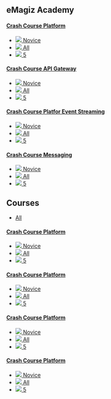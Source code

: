 
<div class="ez-academy">
	<div class="ez-academy__body">
		<main class="master">
	<h2 class="title">eMagiz Academy</h2>
	<div class="card-container">
		<a href="../../docs/microlearning/crashcourse-platform-index" class="card card--featured">
			<div class="card__body" style="background: url(../../img/placeholder.jpg) center no-repeat; background-size: cover;">
				<h4 class="title">Crash Course Platform</h4>
			</div>
			<ul class="card__footer">
				<li class="card__footer-item">
					<img class="card__footer-icon card__footer-icon--level" src="../../img/icon-level24.svg"/>
					<label for="" class="card__footer-label">Novice</label>
				</li>
				<li class="card__footer-item">
					<img class="card__footer-icon card__footer-icon--roles" src="../../img/icon-roles24.svg"/>
					<label for="" class="card__footer-label">All</label>
				</li>
				<li class="card__footer-item">
					<img class="card__footer-icon card__footer-icon--lessons" src="../../img/icon-lessons24.svg"/>
					<label for="" class="card__footer-label">5</label>
				</li>
			</ul>
		</a>
		<a href="../../docs/microlearning/crashcourse-platform-index" class="card">
			<div class="card__body" style="background: url(../../img/placeholder.jpg) center no-repeat; background-size: cover;">
				<h4 class="title">Crash Course API Gateway</h4>
			</div>
			<ul class="card__footer">
				<li class="card__footer-item">
					<img class="card__footer-icon card__footer-icon--level" src="../../img/icon-level24.svg"/>
					<label for="" class="card__footer-label">Novice</label>
				</li>
				<li class="card__footer-item">
					<img class="card__footer-icon card__footer-icon--roles" src="../../img/icon-roles24.svg"/>
					<label for="" class="card__footer-label">All</label>
				</li>
				<li class="card__footer-item">
					<img class="card__footer-icon card__footer-icon--lessons" src="../../img/icon-lessons24.svg"/>
					<label for="" class="card__footer-label">5</label>
				</li>
			</ul>
		</a>
		<a href="../../docs/microlearning/crashcourse-platform-index" class="card">
			<div class="card__body" style="background: url(../../img/placeholder.jpg) center no-repeat; background-size: cover;">
				<h4 class="title">Crash Course Platfor Event Streaming</h4>
			</div>
			<ul class="card__footer">
				<li class="card__footer-item">
					<img class="card__footer-icon card__footer-icon--level" src="../../img/icon-level24.svg"/>
					<label for="" class="card__footer-label">Novice</label>
				</li>
				<li class="card__footer-item">
					<img class="card__footer-icon card__footer-icon--roles" src="../../img/icon-roles24.svg"/>
					<label for="" class="card__footer-label">All</label>
				</li>
				<li class="card__footer-item">
					<img class="card__footer-icon card__footer-icon--lessons" src="../../img/icon-lessons24.svg"/>
					<label for="" class="card__footer-label">5</label>
				</li>
			</ul>
		</a>
		<a href="../../docs/microlearning/crashcourse-platform-index" class="card">
			<div class="card__body" style="background: url(../../img/placeholder.jpg) center no-repeat; background-size: cover;">
				<h4 class="title">Crash Course Messaging</h4>
			</div>
			<ul class="card__footer">
				<li class="card__footer-item">
					<img class="card__footer-icon card__footer-icon--level" src="../../img/icon-level24.svg"/>
					<label for="" class="card__footer-label">Novice</label>
				</li>
				<li class="card__footer-item">
					<img class="card__footer-icon card__footer-icon--roles" src="../../img/icon-roles24.svg"/>
					<label for="" class="card__footer-label">All</label>
				</li>
				<li class="card__footer-item">
					<img class="card__footer-icon card__footer-icon--lessons" src="../../img/icon-lessons24.svg"/>
					<label for="" class="card__footer-label">5</label>
				</li>
			</ul>
		</a>
	</div>
	<h2 class="title">Courses</h2>
	<ul class="tabs">
		<li class="tabs__item tabs__item--active"><a href="" class="tabs__link">All</a></li>
		<!-- 
		<li class="tabs__item"><a href="" class="tabs__link">Developer</a></li>
		<li class="tabs__item"><a href="" class="tabs__link">Architect</a></li>
		<li class="tabs__item"><a href="" class="tabs__link">Support Engineer</a></li>
		<li class="tabs__item"><a href="" class="tabs__link">Messaging</a></li>
		<li class="tabs__item"><a href="" class="tabs__link">API Gateway</a></li>
		<li class="tabs__item"><a href="" class="tabs__link">Event Streaming</a></li>
		-->
	</ul>
	<div class="card-container">
		<a href="#" class="card">
			<div class="card__body" style="background: url(../../img/placeholder.jpg) center no-repeat; background-size: cover;">
				<h4 class="title">Crash Course Platform</h4>
			</div>
			<ul class="card__footer">
				<li class="card__footer-item">
					<img class="card__footer-icon card__footer-icon--level" src="../../img/icon-level24.svg"/>
					<label for="" class="card__footer-label">Novice</label>
				</li>
				<li class="card__footer-item">
					<img class="card__footer-icon card__footer-icon--roles" src="../../img/icon-roles24.svg"/>
					<label for="" class="card__footer-label">All</label>
				</li>
				<li class="card__footer-item">
					<img class="card__footer-icon card__footer-icon--lessons" src="../../img/icon-lessons24.svg"/>
					<label for="" class="card__footer-label">5</label>
				</li>
			</ul>
		</a>
		<a href="#" class="card">
			<div class="card__body" style="background: url(../../img/placeholder.jpg) center no-repeat; background-size: cover;">
				<h4 class="title">Crash Course Platform</h4>
			</div>
			<ul class="card__footer">
				<li class="card__footer-item">
					<img class="card__footer-icon card__footer-icon--level" src="../../img/icon-level24.svg"/>
					<label for="" class="card__footer-label">Novice</label>
				</li>
				<li class="card__footer-item">
					<img class="card__footer-icon card__footer-icon--roles" src="../../img/icon-roles24.svg"/>
					<label for="" class="card__footer-label">All</label>
				</li>
				<li class="card__footer-item">
					<img class="card__footer-icon card__footer-icon--lessons" src="../../img/icon-lessons24.svg"/>
					<label for="" class="card__footer-label">5</label>
				</li>
			</ul>
		</a>
		<a href="#" class="card">
			<div class="card__body" style="background: url(../../img/placeholder.jpg) center no-repeat; background-size: cover;">
				<h4 class="title">Crash Course Platform</h4>
			</div>
			<ul class="card__footer">
				<li class="card__footer-item">
					<img class="card__footer-icon card__footer-icon--level" src="../../img/icon-level24.svg"/>
					<label for="" class="card__footer-label">Novice</label>
				</li>
				<li class="card__footer-item">
					<img class="card__footer-icon card__footer-icon--roles" src="../../img/icon-roles24.svg"/>
					<label for="" class="card__footer-label">All</label>
				</li>
				<li class="card__footer-item">
					<img class="card__footer-icon card__footer-icon--lessons" src="../../img/icon-lessons24.svg"/>
					<label for="" class="card__footer-label">5</label>
				</li>
			</ul>
		</a>
		<a href="#" class="card">
			<div class="card__body" style="background: url(../../img/placeholder.jpg) center no-repeat; background-size: cover;">
				<h4 class="title">Crash Course Platform</h4>
			</div>
			<ul class="card__footer">
				<li class="card__footer-item">
					<img class="card__footer-icon card__footer-icon--level" src="../../img/icon-level24.svg"/>
					<label for="" class="card__footer-label">Novice</label>
				</li>
				<li class="card__footer-item">
					<img class="card__footer-icon card__footer-icon--roles" src="../../img/icon-roles24.svg"/>
					<label for="" class="card__footer-label">All</label>
				</li>
				<li class="card__footer-item">
					<img class="card__footer-icon card__footer-icon--lessons" src="../../img/icon-lessons24.svg"/>
					<label for="" class="card__footer-label">5</label>
				</li>
			</ul>
		</a>
	</div>
<!-- 

<div>
	<ul class="modulenavicont">
		<li class="modulenaviitem3"><a href="http://localhost:3000/docs/microlearning/index-modules"><font color=#ffffff">Messaging Learnings</font></a></li>
		<li class="modulenaviitem3"><a align="center">API Gateway Learnings</a></li>
		<li class="modulenaviitem3"><a align="center">Event Streaming Learnings</a></li>	
	</ul>
</div>


<div>
	<ul class="modulecont">
	<li class="moduleitem">
		<div class="moduleitemgreen">Crash Course Messaging</div>
		<div class="moduleitemdetail">
			<div></br><a align="center"><img src="../../img/microlearning/Logo_eMagiz_wit.png"></br><modbutton class="button" onclick="window.location.href='../../docs/microlearning/index-crashcourse-messaging';">Start</modbutton></a></div>
		</div>
	</li>
	<li class="moduleitem">
		<div class="moduleitemgreen">Crash Course Event Streaming</div>
		<div class="moduleitemdetail">
			<div></br><a align="center"><img src="../../img/microlearning/Logo_eMagiz_wit.png"></br><modbutton class="button" onclick="window.location.href='../../docs/microlearning/crashcourse-platform-eventstreaming-index';">Start</modbutton></a></div>
		</div>
	</li>
	<li class="moduleitem">
		<div class="moduleitemgreen">Crash course Platform - Introduction</div>
		<div class="moduleitemdetail">
			<div></br><a align="center"><img src="../../img/microlearning/Logo_eMagiz_wit.png"></br><modbutton class="button" onclick="window.location.href='../../docs/microlearning/crashcourse-platform-intro-index';">Start</modbutton></a></div>
		</div>
	</li>
	<li class="moduleitem">
		<div class="moduleitemgreen">Crash course Platform - Capture</div>
		<div class="moduleitemdetail">
			<div></br><a align="center"><img src="../../img/microlearning/Logo_eMagiz_wit.png"></br><modbutton class="button" onclick="window.location.href='../../docs/microlearning/crashcourse-platform-capture-index';">Start</modbutton></a></div>
		</div>
	</li>
	<li class="moduleitem">
		<div class="moduleitemgreen">Crash course Platform - Design</div>
		<div class="moduleitemdetail">
			<div></br><a align="center"><img src="../../img/microlearning/Logo_eMagiz_wit.png"></br><modbutton class="button" onclick="window.location.href='../../docs/microlearning/crashcourse-platform-design-index';">Start</modbutton></a></div>
		</div>
	</li>
	<li class="moduleitem">
		<div class="moduleitemgreen">Crash course Platform - Create</div>
		<div class="moduleitemdetail">
			<div></br><a align="center"><img src="../../img/microlearning/Logo_eMagiz_wit.png"></br><modbutton class="button" onclick="window.location.href='../../docs/microlearning/crashcourse-platform-create-index';">Start</modbutton></a></div>
		</div>
	</li>
	<li class="moduleitem">
		<div class="moduleitemgreen">Crash course Platform - Deploy</div>
		<div class="moduleitemdetail">
			<div></br><a align="center"><img src="../../img/microlearning/Logo_eMagiz_wit.png"></br><modbutton class="button" onclick="window.location.href='../../docs/microlearning/crashcourse-platform-deploy-index';">Start</modbutton></a></div>
		</div>
	</li>
	<li class="moduleitem">
		<div class="moduleitemgreen">Crash course Platform - Manage</div>
		<div class="moduleitemdetail">
			<div></br><a align="center"><img src="../../img/microlearning/Logo_eMagiz_wit.png"></br><modbutton class="button" onclick="window.location.href='../../docs/microlearning/crashcourse-platform-manage-index';">Start</modbutton></a></div>
		</div>
	</li>
	<li class="moduleitem">
		<div class="moduleitemdarkgreen">Active Monitoring</div>
		<div class="moduleitemdetail">
			<div></br><a align="center"><img src="../../img/microlearning/Logo_eMagiz_wit.png"></br><modbutton class="button" onclick="window.location.href='../../docs/microlearning/index-active-monitoring-in-emagiz';">Start</modbutton></a></div>
		</div>
	</li>
	<li class="moduleitem">
		<div class="moduleitemdarkgreen">Mendix Connectivity</div>
		<div class="moduleitemdetail">
			<div></br><a align="right"><img src="../../img/microlearning/Logo_eMagiz_wit.png"></br><modbutton class="button" onclick="window.location.href='../../docs/microlearning/index-basic-mendix-connectivity';">Start</modbutton></a></div>
		</div>
	</li>
	<li class="moduleitem">
		<div class="moduleitemdarkgreen">Defining your Message Structures</div>
		<div class="moduleitemdetail">
			<div></br><a align="center"><img src="../../img/microlearning/Logo_eMagiz_wit.png"></br><modbutton class="button" onclick="window.location.href='../../docs/microlearning/index-defining-your-message-structures';">Start</modbutton></a></div>
		</div>
	</li>
	<li class="moduleitem">
		<div class="moduleitemdarkgreen">Data Pipelines</div>
		<div class="moduleitemdetail">
			<div></br><a align="center"><img src="../../img/microlearning/Logo_eMagiz_wit.png"></br><modbutton class="button" onclick="window.location.href='../../docs/microlearning/intermediate-data-pipelines-index';">Start</modbutton></a></div>
		</div>
	</li>
	</ul>
</div> -->
</main>
</div>
</div>